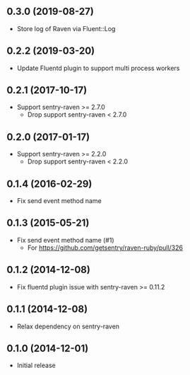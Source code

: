 ## 0.3.0 (2019-08-27)
- Store log of Raven via Fluent::Log

## 0.2.2 (2019-03-20)
- Update Fluentd plugin to support multi process workers

## 0.2.1 (2017-10-17)
- Support sentry-raven >= 2.7.0
  - Drop support sentry-raven < 2.7.0

## 0.2.0 (2017-01-17)
- Support sentry-raven >= 2.2.0
  - Drop support sentry-raven < 2.2.0

## 0.1.4 (2016-02-29)
- Fix send event method name

## 0.1.3 (2015-05-21)
- Fix send event method name (#1)
    - For https://github.com/getsentry/raven-ruby/pull/326

## 0.1.2 (2014-12-08)
- Fix fluentd plugin issue with sentry-raven >= 0.11.2

## 0.1.1 (2014-12-08)
- Relax dependency on sentry-raven

## 0.1.0 (2014-12-01)
- Initial release

